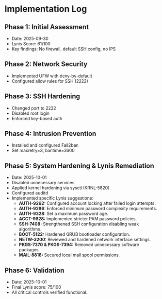 # Implementation Log

## Phase 1: Initial Assessment
- Date: 2025-09-30
- Lynis Score: 61/100
- Key findings: No firewall, default SSH config, no IPS

## Phase 2: Network Security
- Implemented UFW with deny-by-default
- Configured allow rules for SSH (2222)

## Phase 3: SSH Hardening
- Changed port to 2222
- Disabled root login
- Enforced key-based auth

## Phase 4: Intrusion Prevention
- Installed and configured Fail2ban
- Set maxretry=3, bantime=3600

## Phase 5: System Hardening & Lynis Remediation
- Date: 2025-10-01
- Disabled unnecessary services
- Applied kernel hardening via sysctl (KRNL-5820)
- Configured auditd
- Implemented specific Lynis suggestions:
  - **AUTH-9262:** Configured account locking after failed login attempts.
  - **AUTH-9286:** Enforced minimum password complexity requirements.
  - **AUTH-9328:** Set a maximum password age.
  - **ACCT-9628:** Implemented stricter PAM password policies.
  - **SSH-7408:** Strengthened SSH configuration disabling weak algorithms.
  - **BOOT-5122:** Hardened GRUB bootloader configuration.
  - **NETW-3200:** Reviewed and hardened network interface settings.
  - **PKGS-7370 & PKGS-7394:** Removed unnecessary software packages.
  - **MAIL-8818:** Secured local mail spool permissions.

## Phase 6: Validation
- Date: 2025-10-01
- Final Lynis score: 75/100
- All critical controls verified functional.